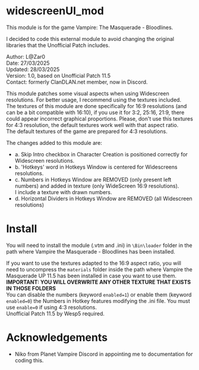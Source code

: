 # widescreenUI_mod

This module is for the game Vampire: The Masquerade - Bloodlines.

I decided to code this external module to avoid changing the original libraries that the Unofficial Patch includes.
 
Author: L@Zar0\
Date: 27/03/2025\
Updated: 28/03/2025\
Version: 1.0, based on Unofficial Patch 11.5\
Contact: formerly ClanDLAN.net member, now in Discord.

This module patches some visual aspects when using Widescreen resolutions. For better usage, I recommend using the textures included.\
The textures of this module are done specifically for 16:9 resolutions (and can be a bit compatible with 16:10), if you use it for 3:2, 25:16, 21:9, there could appear incorrect graphical proportions. Please, don't use this textures for 4:3 resolution, the default textures work well with that aspect ratio.\
The default textures of the game are prepared for 4:3 resolutions.

 The changes added to this module are:
* a.  Skip Intro checkbox in Character Creation is positioned correctly for Widescreen resolutions.
* b.	'Hotkeys' word in Hotkeys Window is centered for Widescreens resolutions.
* c.  Numbers in Hotkeys Window are REMOVED (only present left numbers) and added in texture (only WideScreen 16:9 resolutions).\
      I include a texture with drawn numbers.
* d.  Horizontal Dividers in Hotkeys Window are REMOVED (all Widescreen resolutions)

# Install

You will need to install the module (.vtm and .ini) in `\Bin\loader` folder in the path where Vampire the Masquerade - Bloodlines has been installed.

If you want to use the textures adapted to the 16:9 aspect ratio, you will need to uncompress the `materials` folder inside the path where Vampire the Masquerade UP 11.5 has been installed in case you want to use them.\
**IMPORTANT: YOU WILL OVERWRITE ANY OTHER TEXTURE THAT EXISTS IN THOSE FOLDERS**\
You can disable the numbers (keyword `enabled=1`) or enable them (keyword `enabled=0`) the Numbers in Hotkey features modifying the .ini file. You must use `enable=0` if using 4:3 resolutions.\
Unofficial Patch 11.5 by Wesp5 required.

# Acknowledgements
+ Niko from Planet Vampire Discord in appointing me to documentation for coding this.
